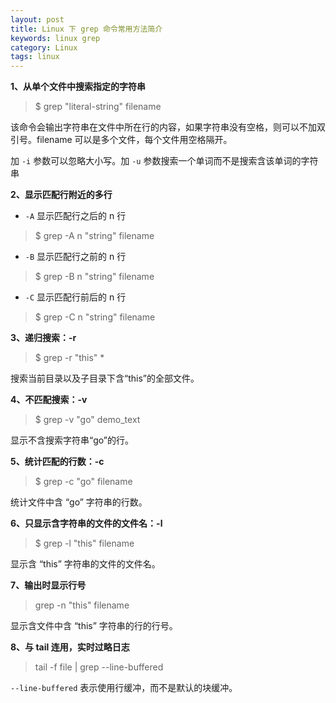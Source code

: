 ```yaml
---
layout: post
title: Linux 下 grep 命令常用方法简介
keywords: linux grep
category: Linux
tags: linux
---
```


**1、从单个文件中搜索指定的字符串**

> $ grep "literal-string" filename

该命令会输出字符串在文件中所在行的内容，如果字符串没有空格，则可以不加双引号。filename 可以是多个文件，每个文件用空格隔开。

加 `-i` 参数可以忽略大小写。加 `-u` 参数搜索一个单词而不是搜索含该单词的字符串

**2、显示匹配行附近的多行**

* `-A` 显示匹配行之后的 n 行

> $ grep -A n "string" filename

* `-B` 显示匹配行之前的 n 行

> $ grep -B n "string" filename

* `-C` 显示匹配行前后的 n 行

> $ grep -C n "string" filename

**3、递归搜索：-r**

> $ grep -r "this" *

搜索当前目录以及子目录下含“this”的全部文件。

**4、不匹配搜索：-v**

> $ grep -v "go" demo_text

显示不含搜索字符串“go”的行。

**5、统计匹配的行数：-c**

> $ grep -c "go" filename

统计文件中含 “go” 字符串的行数。

**6、只显示含字符串的文件的文件名：-l**

>  $ grep -l "this" filename

显示含 “this” 字符串的文件的文件名。

**7、输出时显示行号**

> grep -n "this" filename

显示含文件中含 “this” 字符串的行的行号。

**8、与 tail 连用，实时过略日志**

> tail -f file | grep --line-buffered <pattern>

`--line-buffered` 表示使用行缓冲，而不是默认的块缓冲。
